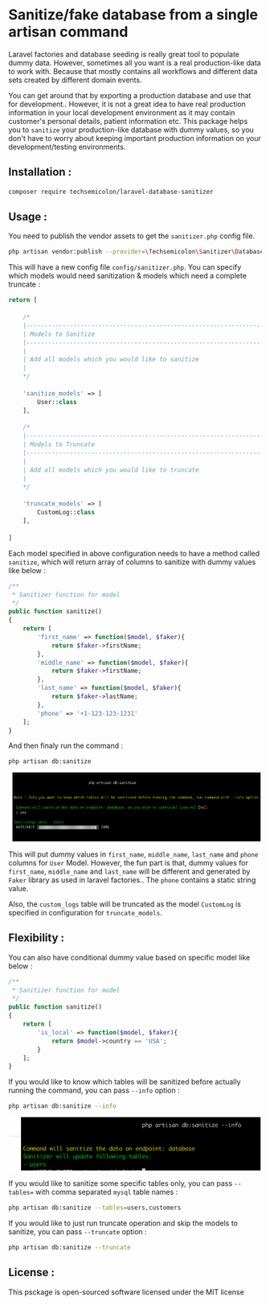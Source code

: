 # Sanitize/fake database from a single artisan command

Laravel factories and database seeding is really great tool to populate dummy data. However, sometimes all you want is a real production-like data to work with. Because that mostly contains all workflows and different data sets created by different domain events. 

You can get around that by exporting a production database and use that for development.. However, it is not a great idea to have real production information in your local development environment as it may contain customer's personal details, patient information etc. This package helps you to `sanitize` your production-like database with dummy values, so you don't have to worry about keeping important production information on your development/testing environments.

## Installation : 

~~~bash
composer require techsemicolon/laravel-database-sanitizer
~~~

## Usage : 

You need to publish the vendor assets to get the `sanitizer.php` config file.

~~~bash
php artisan vendor:publish --provider=\Techsemicolon\Sanitizer\DatabaseSanitizerServiceProvider
~~~

This will have a new config file `config/sanitizer.php`. You can specify which models would need sanitization & models which need a complete truncate : 

~~~php
return [

    /*
    |--------------------------------------------------------------------------
    | Models to Sanitize
    |--------------------------------------------------------------------------
    |
    | Add all models which you would like to sanitize
    |
    */

    'sanitize_models' => [
        User::class
    ],

    /*
    |--------------------------------------------------------------------------
    | Models to Truncate
    |--------------------------------------------------------------------------
    |
    | Add all models which you would like to truncate
    |
    */

    'truncate_models' => [
        CustomLog::class
    ],

]
~~~

Each model specified in above configuration needs to have a method called `sanitize`, which will return array of columns to sanitize with dummy values like below : 

~~~php
/**
 * Sanitizer function for model
 */
public function sanitize()
{
    return [
        'first_name' => function($model, $faker){
            return $faker->firstName;
        },
        'middle_name' => function($model, $faker){
            return $faker->firstName;
        },
        'last_name' => function($model, $faker){
            return $faker->lastName;
        },
        'phone' => '+1-123-123-1231'
    ];
}
~~~

And then finaly run the command : 

~~~bash
php artisan db:sanitize
~~~

<p align="center">
    <img alt="Laravel" src="usage.png" width="500">
</p>

This will put dummy values in `first_name`, `middle_name`, `last_name` and `phone` columns for `User` Model. However, the fun part is that, dummy values for `first_name`, `middle_name` and `last_name` will be different and generated by `Faker` library as used in laravel factories.. The `phone` contains a static string value.

Also, the `custom_logs` table will be truncated as the model `CustomLog` is specified in configuration for `truncate_models`.

## Flexibility : 

You can also have conditional dummy value based on specific model like below : 
~~~php
/**
 * Sanitizer function for model
 */
public function sanitize()
{
    return [
        'is_local' => function($model, $faker){
            return $model->country == 'USA';
        }
    ];
}
~~~

If you would like to know which tables will be sanitized before actually running the command, you can pass `--info` option : 
~~~bash
php artisan db:sanitize --info
~~~

<p align="center">
    <img alt="Laravel" src="info.png" width="500">
</p>

If you would like to sanitize some specific tables only, you can pass `--tables=` with comma separated `mysql` table names : 
~~~bash
php artisan db:sanitize --tables=users,customers
~~~


If you would like to just run truncate operation and skip the models to sanitize, you can pass `--truncate` option : 
~~~bash
php artisan db:sanitize --truncate
~~~

## License : 

This psckage is open-sourced software licensed under the MIT license